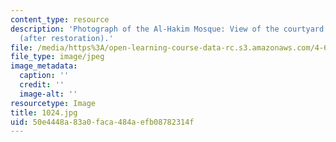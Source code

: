 ```yaml
---
content_type: resource
description: 'Photograph of the Al-Hakim Mosque: View of the courtyard of the mosque
  (after restoration).'
file: /media/https%3A/open-learning-course-data-rc.s3.amazonaws.com/4-615-the-architecture-of-cairo-spring-2002/50e4448a83a0faca484aefb08782314f_1024.jpg
file_type: image/jpeg
image_metadata:
  caption: ''
  credit: ''
  image-alt: ''
resourcetype: Image
title: 1024.jpg
uid: 50e4448a-83a0-faca-484a-efb08782314f
---
```


